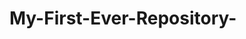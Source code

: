 # My-First-Ever-Repository-
<DOC html>
<html>
  <title>
    <head> My First Ever Repository </head>
  </title>
</html>

